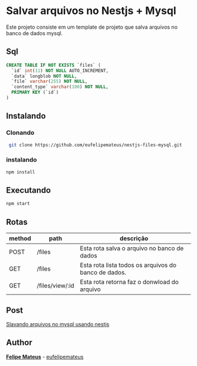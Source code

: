 # Salvar arquivos no Nestjs + Mysql

Este projeto consiste em um template de  projeto que salva arquivos no banco de dados mysql.

## Sql

```sql
CREATE TABLE IF NOT EXISTS `files` (
  `id` int(11) NOT NULL AUTO_INCREMENT,
  `data` longblob NOT NULL,
  `file` varchar(255) NOT NULL,
  `content_type` varchar(100) NOT NULL,
  PRIMARY KEY (`id`)
)
```

## Instalando

### Clonando

```bash
 git clone https://github.com/eufelipemateus/nestjs-files-mysql.git
````

### instalando

```bash
npm install 
````

## Executando

```bash
npm start
```
  
## Rotas

| method | path | descrição|
|--|--|--|
| POST| /files|Esta rota salva o arquivo no banco de dados
| GET| /files| Esta rota lista todos os arquivos do banco de dados.
| GET| /files/view/:id| Esta rota retorna faz o donwload do arquivo

## Post
[Slavando arquivos no mysql usando nestjs](https://felipemateus.com/blog/2021/12/mysql-salvando-arquivos-com-nestjs-mysql)

## Author

**[Felipe Mateus](https://eufelipemateus.com/)**  -  [eufelipemateus](https://github.com/eufelipemateus)

